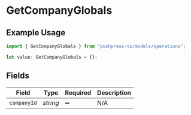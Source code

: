# GetCompanyGlobals

## Example Usage

```typescript
import { GetCompanyGlobals } from "pushpress-ts/models/operations";

let value: GetCompanyGlobals = {};
```

## Fields

| Field              | Type               | Required           | Description        |
| ------------------ | ------------------ | ------------------ | ------------------ |
| `companyId`        | *string*           | :heavy_minus_sign: | N/A                |
